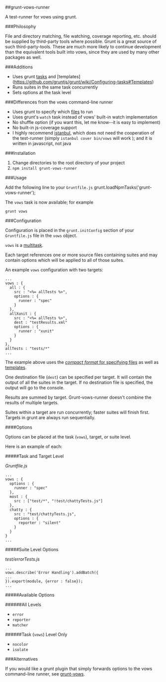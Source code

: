 ##grunt-vows-runner

A test-runner for vows using grunt.

###Philosophy

File and directory matching, file watching, coverage reporting, etc. should be supplied by third-party tools where possible.
Grunt is a great source of such third-party-tools.  These are much more likely to continue development than the equivalent
tools built into vows, since they are used by many other packages as well.

###Additions

* Uses grunt [tasks](https://github.com/gruntjs/grunt/wiki/Configuring-tasks) and [templates]
(https://github.com/gruntjs/grunt/wiki/Configuring-tasks#Templates)
* Runs suites in the same task concurrently
* Sets options at the task level

###Differences from the vows command-line runner

* Uses grunt to specify which [files](https://github.com/gruntjs/grunt/wiki/Configuring-tasks#Files) to run
* Uses grunt's ``watch`` task instead of vows' built-in watch implementation
* No shuffle option (if you want this, let me know--it is easy to implement)
* No built-in js-coverage support
 * I highly recommend [istanbul](https://github.com/yahoo/istanbul), which does not need the cooperation of the test-runner
 (simply ``istanbul cover bin/vows`` will work ); and it is written in javascript, not java

###Installation

1. Change directories to the root directory of your project
2. ``npm install grunt-vows-runner``

###Usage

Add the following line to your ``Gruntfile.js``
    grunt.loadNpmTasks('grunt-vows-runner');

The ``vows`` task is now available; for example

    grunt vows

###Configuration

Configuration is placed in the ``grunt.initConfig`` section of your ``Gruntfile.js`` file in the ``vows`` object.

``vows`` is a [multitask](https://github.com/gruntjs/grunt/wiki/Creating-tasks#wiki-multitasks).

Each target references one or more source files containing suites and may contain options which will be applied to all of those
suites.

An example ``vows`` configuration with two targets:

    ...
    vows : {
      all : {
        src : "<%= allTests %>",
        options : {
          runner : "spec"
        }
      },
      allXunit : {
        src : "<%= allTests %>",
        dest : "testResults.xml"
        options : {
          runner : "xunit"
        }
      }
    },
    allTests : "tests/*"
    ...

The example above uses the [_compact format_ for specifying files](https://github.com/gruntjs/grunt/wiki/Configuring-tasks#wiki-files)
as well as [templates](https://github.com/gruntjs/grunt/wiki/Configuring-tasks#wiki-files).

One destination file (``dest``) can be specified per target.  It will contain the output of all the suites in the target.  If no
destination file is specified, the output will go to the console.

Results are summed by target.  Grunt-vows-runner doesn't combine the results of multiple targets.

Suites within a target are run concurrently; faster suites will finish first.  Targets in grunt are always run sequentially.

####Options

Options can be placed at the task (``vows``), target, or suite level.

Here is an example of each:

#####Task and Target Level

_Gruntfile.js_

    ...
    vows : {
      options : {
        runner : "spec"
      },
      most : {
        src : ["test/*", "!test/chattyTests.js"]
      },
      chatty : {
        src : "test/chattyTests.js",
        options : {
          reporter : "silent"
        }
      }
    }
    ...

#####Suite Level Options

_test/errorTests.js_

    ...
    vows.describe('Error Handling').addBatch({
    ...
    }).export(module, {error : false});
    ...

#####Available Options

######All Levels

* ``error``
* ``reporter``
* ``matcher``

######Task (``vows``) Level Only

* ``nocolor``
* ``isolate``

###Alternatives

If you would like a grunt plugin that simply forwards options to the vows command-line runner,
see [grunt-vows](https://github.com/CMTegner/grunt-vows).

